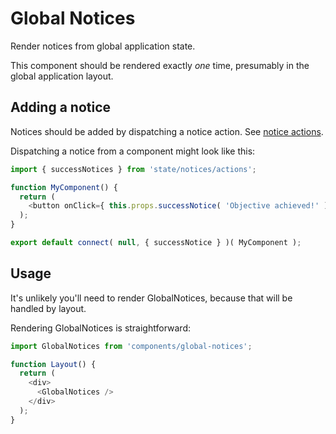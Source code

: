 # Global Notices

Render notices from global application state.

This component should be rendered exactly _one_ time, presumably in the global application layout.

## Adding a notice

Notices should be added by dispatching a notice action. See [notice actions](../../state/notices/actions.js).

Dispatching a notice from a component might look like this:

```js
import { successNotices } from 'state/notices/actions';

function MyComponent() {
  return (
    <button onClick={ this.props.successNotice( 'Objective achieved!' ) } />Click me!</button>
  );
}

export default connect( null, { successNotice } )( MyComponent );
```

## Usage

It's unlikely you'll need to render GlobalNotices, because that will be handled by layout.

Rendering GlobalNotices is straightforward:

```js
import GlobalNotices from 'components/global-notices';

function Layout() {
  return (
    <div>
      <GlobalNotices />
    </div>
  );
}
```
